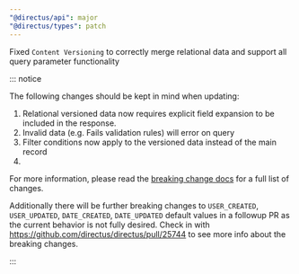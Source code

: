 ```yaml
---
"@directus/api": major
"@directus/types": patch
---
```


Fixed `Content Versioning` to correctly merge relational data and support all query parameter functionality

::: notice

The following changes should be kept in mind when updating:
1. Relational versioned data now requires explicit field expansion to be included in the response.
2. Invalid data (e.g. Fails validation rules) will error on query
3. Filter conditions now apply to the versioned data instead of the main record
4. 
For more information, please read the [breaking change docs](https://directus.io/docs/releases/breaking-changes/version-11#version-11110) for a full list of changes.

Additionally there will be further breaking changes to `USER_CREATED`, `USER_UPDATED`, `DATE_CREATED`, `DATE_UPDATED` default values in a followup PR as the current behavior is not fully desired.
Check in with https://github.com/directus/directus/pull/25744 to see more info about the breaking changes.

:::
